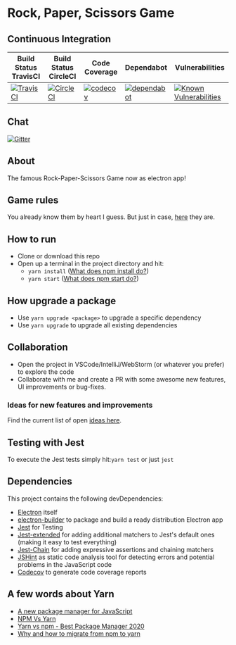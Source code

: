 # Rock, Paper, Scissors Game
## Continuous Integration
| Build Status TravisCI  | Build Status CircleCI   | Code Coverage | Dependabot | Vulnerabilities
|---|---|---|---|---|
|[![TravisCI](https://travis-ci.org/simonberner/rps-electron-app.svg?branch=master)](https://travis-ci.org/simonberner/rps-electron-app)|[![CircleCI](https://circleci.com/gh/simonberner/rps-electron-app.svg?style=svg)](https://circleci.com/gh/simonberner/rps-electron-app)|[![codecov](https://codecov.io/gh/simonberner/rps-electron-app/branch/master/graph/badge.svg)](https://codecov.io/gh/simonberner/rps-electron-app)|[![dependabot](https://badgen.net/dependabot/dependabot/dependabot-core/?icon=dependabot)](https://dependabot.com/)|[![Known Vulnerabilities](https://snyk.io/test/github/simonberner/rps-electron-app/badge.svg)](https://snyk.io/test/github/simonberner/rps-electron-app)


## Chat
[![Gitter](https://badges.gitter.im/electronjsdevs/rps-electron-app.svg)](https://gitter.im/electronjsdevs/rps-electron-app?utm_source=badge&utm_medium=badge&utm_campaign=pr-badge)

## About
The famous Rock-Paper-Scissors Game now as electron app!

## Game rules
You already know them by heart I guess.
But just in case, [here](https://en.wikipedia.org/wiki/Rock%E2%80%93paper%E2%80%93scissors) they are.

## How to run
- Clone or download this repo
- Open up a terminal in the project directory and hit:
    - ``yarn install`` ([What does npm install do?](https://www.stackchief.com/tutorials/npm%20install%20%7C%20how%20it%20works))
    - ``yarn start`` ([What does npm start do?](https://javascript.tutorialhorizon.com/2015/08/11/what-does-npm-start-do-in-nodejs/))

## How upgrade a package
- Use ``yarn upgrade <package>`` to upgrade a specific dependency
- Use ``yarn upgrade`` to upgrade all existing dependencies

## Collaboration
- Open the project in VSCode/IntelliJ/WebStorm (or whatever you prefer) to explore the code
- Collaborate with me and create a PR with some awesome new features, UI improvements or bug-fixes.

### Ideas for new features and improvements
Find the current list of open [ideas here](https://github.com/simonberner/rps-electron-app/issues).

## Testing with Jest
To execute the Jest tests simply hit:``yarn test`` or just ``jest``

## Dependencies
This project contains the following devDependencies:
- [Electron](https://electronjs.org/) itself
- [electron-builder](https://github.com/electron-userland/electron-builder) to package and build a ready distribution Electron app
- [Jest](https://jestjs.io/) for Testing
- [Jest-extended](https://github.com/jest-community/jest-extended) for adding additional matchers to Jest's default ones (making it easy to test everything)
- [Jest-Chain](https://github.com/mattphillips/jest-chain) for adding expressive assertions and chaining matchers
- [JSHint](https://jshint.com/) as static code analysis tool for detecting errors and potential problems in the JavaScript code
- [Codecov](https://codecov.io) to generate code coverage reports

## A few words about Yarn
- [A new package manager for JavaScript](https://engineering.fb.com/web/yarn-a-new-package-manager-for-javascript/)
- [NPM Vs Yarn](https://medium.com/@vincentnewkirk/npm-vs-yarn-2019-e88757b17038)
- [Yarn vs npm - Best Package Manager 2020](https://www.positronx.io/yarn-vs-npm-best-package-manager/)
- [Why and how to migrate from npm to yarn](https://waverleysoftware.com/blog/yarn-vs-npm/)